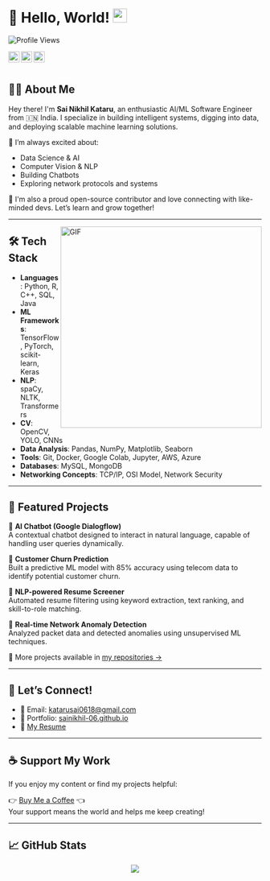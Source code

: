 # 👋 Hello, World! <img src="https://media.giphy.com/media/hvRJCLFzcasrR4ia7z/giphy.gif" width="28px">

![Profile Views](https://komarev.com/ghpvc/?username=SaiNikhil-06&label=Visitors&color=0e75b6&style=flat-square)

<a href="https://www.linkedin.com/in/sainikhil-katara/">
  <img align="left" alt="Sai's LinkedIN" width="22px" src="https://upload.wikimedia.org/wikipedia/commons/thumb/8/81/LinkedIn_icon.svg/480px-LinkedIn_icon.svg.png" />
</a>
<a href="https://github.com/SaiNikhil-06">
  <img align="left" alt="Sai's GitHub" width="22px" src="https://edent.github.io/SuperTinyIcons/images/png/github.png" />
</a>
<a href="https://www.instagram.com/nik_hill_insta/">
  <img align="left" alt="Sai's Instagram" width="22px" src="https://edent.github.io/SuperTinyIcons/images/svg/instagram.svg" />
</a>

<br/><br/>

## 👨‍💻 About Me

Hey there! I'm **Sai Nikhil Kataru**, an enthusiastic AI/ML Software Engineer from 🇮🇳 India. I specialize in building intelligent systems, digging into data, and deploying scalable machine learning solutions.

🚀 I’m always excited about:
- Data Science & AI
- Computer Vision & NLP
- Building Chatbots
- Exploring network protocols and systems

🎯 I'm also a proud open-source contributor and love connecting with like-minded devs. Let’s learn and grow together!

---

<img align="right" alt="GIF" src="ds4.gif" width="400"/>

## 🛠️ Tech Stack

- **Languages**: Python, R, C++, SQL, Java
- **ML Frameworks**: TensorFlow, PyTorch, scikit-learn, Keras
- **NLP**: spaCy, NLTK, Transformers
- **CV**: OpenCV, YOLO, CNNs
- **Data Analysis**: Pandas, NumPy, Matplotlib, Seaborn
- **Tools**: Git, Docker, Google Colab, Jupyter, AWS, Azure
- **Databases**: MySQL, MongoDB
- **Networking Concepts**: TCP/IP, OSI Model, Network Security

---

## 📂 Featured Projects

🔹 **AI Chatbot (Google Dialogflow)**  
A contextual chatbot designed to interact in natural language, capable of handling user queries dynamically.

🔹 **Customer Churn Prediction**  
Built a predictive ML model with 85% accuracy using telecom data to identify potential customer churn.

🔹 **NLP-powered Resume Screener**  
Automated resume filtering using keyword extraction, text ranking, and skill-to-role matching.

🔹 **Real-time Network Anomaly Detection**  
Analyzed packet data and detected anomalies using unsupervised ML techniques.

📌 More projects available in [my repositories →](https://github.com/SaiNikhil-06?tab=repositories)

---

## 💬 Let’s Connect!

- 📧 Email: [katarusai0618@gmail.com](mailto:katarusai0618@gmail.com)  
- 🔗 Portfolio: [sainikhil-06.github.io](https://sainikhil-06.github.io)  
- 📄 [My Resume](https://drive.google.com/file/d/1MVqNdKgeYpHFREFNq2FKQUdsKlYcKFJV/view?usp=share_link)  

---

## ☕ Support My Work

If you enjoy my content or find my projects helpful:

👉 [Buy Me a Coffee](https://www.buymeacoffee.com/SaiNRK) 👈  
Your support means the world and helps me keep creating!

---

## 📈 GitHub Stats

<p align="center">
  <img src="https://github-readme-stats.vercel.app/api?username=SaiNikhil-06&show_icons=true&theme=dracula&count_private=true" />
</p>
